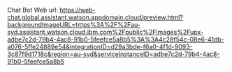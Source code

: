 Chat Bot Web url: https://web-chat.global.assistant.watson.appdomain.cloud/preview.html?backgroundImageURL=https%3A%2F%2Fau-syd.assistant.watson.cloud.ibm.com%2Fpublic%2Fimages%2Fupx-adbe7c2d-79b4-4ac8-91b0-5feefce5a8b5%3A%3A4c28f54c-08e6-41db-a076-5ffe24889e54&integrationID=d29a3bde-f6a0-4f1d-9093-3c87f9d1718c&region=au-syd&serviceInstanceID=adbe7c2d-79b4-4ac8-91b0-5feefce5a8b5